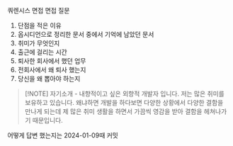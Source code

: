 쿼렌시스 면접 
면접 질문 
1. 단점을 적은 이유
2. 옵시디언으로 정리한 문서 중에서 기억에 남았던 문서
3. 취미가 무엇인지
4. 출근에 걸리는 시간
5. 퇴사한 회사에서 했던 업무
6. 전회사에서 왜 퇴사 했는지
7. 당신을 왜 뽑아야 하는지


> [!NOTE] 자기소개 -
> 내향적이고 싶은 외향적 개발자 입니다.
저는 많은 취미를 보유하고 있습니다.
왜냐하면 개발을 하다보면 다양한 상황에서 다양한 결함을 만나게 되는데
제 많은 취미 생활을 하면서 가끔씩 영감을 받아 결함을 헤쳐나가기 때문입니다.

어떻게 답변 했는지는 2024-01-09때 커밋

